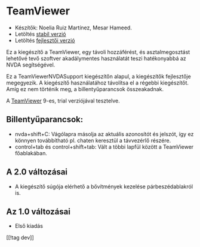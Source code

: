 # TeamViewer #

*	Készítők: Noelia Ruiz Martínez, Mesar Hameed.
*	Letöltés [stabil verzió][1]
*	Letöltés [fejlesztői verzió][2]

Ez a kiegészítő a TeamViewer, egy távoli hozzáférést, és asztalmegosztást
lehetővé tevő szoftver akadálymentes használatát teszi hatékonyabbá az NVDA
segítségével.

Ez a TeamViewerNVDASupport kiegészítőn alapul, a kiegészítők fejlesztője
megegyezik. A kiegészítő használatához távolítsa el a régebbi
kiegészítőt. Amíg ez nem történik meg, a billentyűparancsok összeakadnak.

A [TeamViewer][3] 9-es, trial verziójával tesztelve.

## Billentyűparancsok: ##

*	nvda+shift+C: Vágólapra másolja az aktuális azonosítót és jelszót, így ez
  könnyen továbbítható pl. chaten keresztül a távvezérlő részére.
*	control+tab és control+shift+tab: Vált a többi lapfül között a TeamViewer
  főablakában.

## A 2.0 változásai ##
*	 A kiegészítő súgója elérhető a bővítmények kezelése párbeszédablakról is.

## Az 1.0 változásai ##
*	 Első kiadás

[[!tag dev]]

[1]: https://addons.nvda-project.org/files/get.php?file=tv

[2]: https://addons.nvda-project.org/files/get.php?file=tv-dev

[3]: https://www.teamviewer.com
